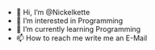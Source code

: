 - 👋 Hi, I’m @Nickelkette
- 👀 I’m interested in Programming
- 🌱 I’m currently learning Programming
- 📫 How to reach me  write me an E-Mail

<!---
Nickelkette/Nickelkette is a ✨ special ✨ repository because its `README.md` (this file) appears on your GitHub profile.
You can click the Preview link to take a look at your changes.
--->
